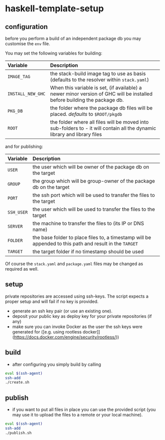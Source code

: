 # haskell-template-setup

## configuration

before you perform a build of an independent package db you may customise the
`env` file.

You may set the following variables for building:

| Variable          | Description |
| :---------------- | :---------- |
| `IMAGE_TAG`       | the stack-build image tag to use as basis (defaults to the resolver within `stack.yaml`) |
| `INSTALL_NEW_GHC` | When this variable is set, (if available) a newer minor version of GHC will be installed before building the package db. |
| `PKG_DB`          | the folder where the package db files will be placed. *defaults* to `$ROOT/pkgdb` |
| `ROOT`            | the folder where all files will be moved into sub-folders to - it will contain all the dynamic library and library files |

and for publishing:

| Variable          | Description |
| :---------------- | :---------- |
| `USER`            | the user which will be owner of the package db on the target |
| `GROUP`           | the group which will be group-owner of the package db on the target |
| `PORT`            | the ssh port which will be used to transfer the files to the target |
| `SSH_USER`        | the user which will be used to transfer the files to the target |
| `SERVER`          | the machine to transfer the files to (its IP or DNS name) |
| `FOLDER`          | the base folder to place files to, a timestamp will be appended to this path and result in the `TARGET` |
| `TARGET`          | the target folder if no timestamp should be used |

Of course the `stack.yaml` and `package.yaml` files may be changed as required as well.

## setup

private repositories are accessed using ssh-keys. The script expects a proper setup and will fail if no key is provided.

* generate an ssh key pair (or use an existing one).
* deposit your public key as deploy key for your private repositories (if any)
* make sure you can invoke Docker as the user the ssh keys were generated for ([e.g. using rootless docker]](https://docs.docker.com/engine/security/rootless/))

## build

* after configuring you simply build by calling

```bash
eval $(ssh-agent)
ssh-add
./create.sh
```


## publish

* if you want to put all files in place you can use the provided script
  (you may use it to upload the files to a remote or your local machine).

```bash
eval $(ssh-agent)
ssh-add
./publish.sh
```
